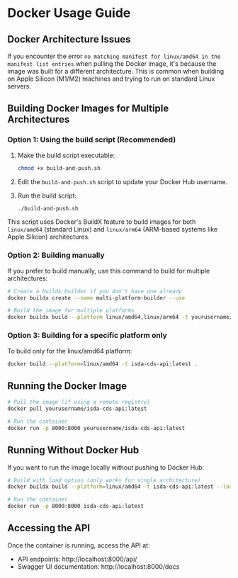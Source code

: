 # Docker Usage Guide

## Docker Architecture Issues

If you encounter the error `no matching manifest for linux/amd64 in the manifest list entries` when pulling the Docker image, it's because the image was built for a different architecture. This is common when building on Apple Silicon (M1/M2) machines and trying to run on standard Linux servers.

## Building Docker Images for Multiple Architectures

### Option 1: Using the build script (Recommended)

1. Make the build script executable:
   ```bash
   chmod +x build-and-push.sh
   ```

2. Edit the `build-and-push.sh` script to update your Docker Hub username.

3. Run the build script:
   ```bash
   ./build-and-push.sh
   ```

This script uses Docker's BuildX feature to build images for both `linux/amd64` (standard Linux) and `linux/arm64` (ARM-based systems like Apple Silicon) architectures.

### Option 2: Building manually

If you prefer to build manually, use this command to build for multiple architectures:

```bash
# Create a buildx builder if you don't have one already
docker buildx create --name multi-platform-builder --use

# Build the image for multiple platforms
docker buildx build --platform linux/amd64,linux/arm64 -t yourusername/isda-cds-api:latest --push .
```

### Option 3: Building for a specific platform only

To build only for the linux/amd64 platform:

```bash
docker build --platform=linux/amd64 -t isda-cds-api:latest .
```

## Running the Docker Image

```bash
# Pull the image (if using a remote registry)
docker pull yourusername/isda-cds-api:latest

# Run the container
docker run -p 8000:8000 yourusername/isda-cds-api:latest
```

## Running Without Docker Hub

If you want to run the image locally without pushing to Docker Hub:

```bash
# Build with load option (only works for single architecture)
docker buildx build --platform=linux/amd64 -t isda-cds-api:latest --load .

# Run the container
docker run -p 8000:8000 isda-cds-api:latest
```

## Accessing the API

Once the container is running, access the API at:
- API endpoints: http://localhost:8000/api/
- Swagger UI documentation: http://localhost:8000/docs